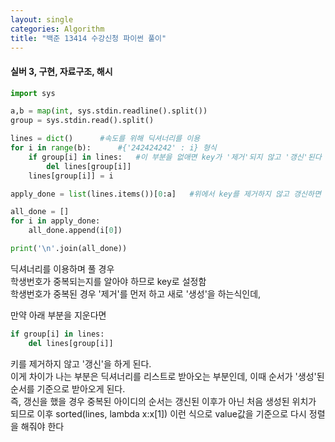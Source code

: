 ```yaml
---
layout: single
categories: Algorithm
title: "백준 13414 수강신청 파이썬 풀이"
---
```

#### 실버 3, 구현, 자료구조, 해시

```py
import sys

a,b = map(int, sys.stdin.readline().split())
group = sys.stdin.read().split()

lines = dict()      #속도를 위해 딕셔너리를 이용
for i in range(b):      #{'242424242' : i} 형식
    if group[i] in lines:   #이 부분을 없애면 key가 '제거'되지 않고 '갱신'된다
        del lines[group[i]]
    lines[group[i]] = i

apply_done = list(lines.items())[0:a]   #위에서 key를 제거하지 않고 갱신하면 여기서 sorted를 이용해 value 기준으로 잡아야함

all_done = []
for i in apply_done:
    all_done.append(i[0])

print('\n'.join(all_done))
```
딕셔너리를 이용하며 풀 경우<br>
학생번호가 중복되는지를 알아야 하므로 key로 설정함<br>
학생번호가 중복된 경우 '제거'를 먼저 하고 새로 '생성'을 하는식인데,<br>

만약 아래 부분을 지운다면
```py
if group[i] in lines:
    del lines[group[i]]
```
키를 제거하지 않고 '갱신'을 하게 된다.<br>
이게 차이가 나는 부분은 딕셔너리를 리스트로 받아오는 부분인데, 이때 순서가 '생성'된 순서를 기준으로 받아오게 된다.<br>
즉, 갱신을 했을 경우 중복된 아이디의 순서는 갱신된 이후가 아닌 처음 생성된 위치가 되므로 이후 sorted(lines, lambda x:x[1]) 이런 식으로 value값을 기준으로 다시 정렬을 해줘야 한다<br>